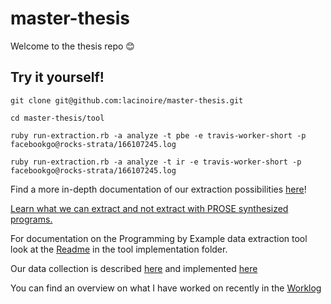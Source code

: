 # master-thesis

Welcome to the thesis repo 😊

## Try it yourself!

``` shell
git clone git@github.com:lacinoire/master-thesis.git
```

``` shell
cd master-thesis/tool
```

``` shell
ruby run-extraction.rb -a analyze -t pbe -e travis-worker-short -p facebookgo@rocks-strata/166107245.log
```

``` shell
ruby run-extraction.rb -a analyze -t ir -e travis-worker-short -p facebookgo@rocks-strata/166107245.log
```

Find a more in-depth documentation of our extraction possibilities [here](tool/readme.md)!

[Learn what we can extract and not extract with PROSE synthesized programs.](docs/what-can-we-extract.md)

For documentation on the Programming by Example data extraction tool look at the [Readme](pbe-extraction-buildlogs/Readme.md) in the tool implementation folder.

Our data collection is described [here](data-collection/data-collection.md) and implemented [here](data-collection/collect-travis-logs.rb)

You can find an overview on what I have worked on recently in the  [Worklog](docs/worklog.md)
